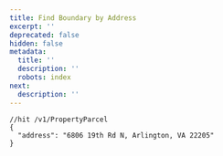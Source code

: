 ```yaml
---
title: Find Boundary by Address
excerpt: ''
deprecated: false
hidden: false
metadata:
  title: ''
  description: ''
  robots: index
next:
  description: ''
---
```

```
//hit /v1/PropertyParcel
{
  "address": "6806 19th Rd N, Arlington, VA 22205"
}
```

<br />